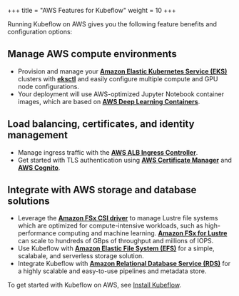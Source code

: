 +++
title = "AWS Features for Kubeflow"
weight = 10
+++

Running Kubeflow on AWS gives you the following feature benefits and configuration options:

## Manage AWS compute environments
* Provision and manage your **[Amazon Elastic Kubernetes Service (EKS)](https://aws.amazon.com/eks/)** clusters with **[eksctl](https://github.com/weaveworks/eksctl)** and easily configure multiple compute and GPU node configurations.
* Your deployment will use AWS-optimized Jupyter Notebook container images, which are based on **[AWS Deep Learning Containers](https://docs.aws.amazon.com/deep-learning-containers/latest/devguide/what-is-dlc.html)**.

## Load balancing, certificates, and identity management
* Manage ingress traffic with the **[AWS ALB Ingress Controller](https://github.com/kubernetes-sigs/aws-alb-ingress-controller)**.
* Get started with TLS authentication using **[AWS Certificate Manager](https://aws.amazon.com/certificate-manager/)** and **[AWS Cognito](https://aws.amazon.com/cognito/)**.

## Integrate with AWS storage and database solutions
* Leverage the **[Amazon FSx CSI driver](https://github.com/kubernetes-sigs/aws-fsx-csi-driver)** to manage Lustre file systems which are optimized for compute-intensive workloads, such as high-performance computing and machine learning. **[Amazon FSx for Lustre](https://aws.amazon.com/fsx/lustre/)** can scale to hundreds of GBps of throughput and millions of IOPS.
* Use Kubeflow with **[Amazon Elastic File System (EFS)](https://aws.amazon.com/efs/)** for a simple, scalabale, and serverless storage solution. 
* Integrate Kubeflow with **[Amazon Relational Database Service (RDS)](https://aws.amazon.com/rds/)** for a highly scalable and easy-to-use pipelines and metadata store.

To get started with Kubeflow on AWS, see [Install Kubeflow](https://www.kubeflow.org/docs/distributions/aws/deploy/install-kubeflow/). 